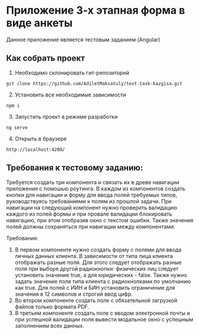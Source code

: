 # Приложение 3-х этапная форма в виде анкеты
Данное приложение является тестовым заданием (Angular)

## Как собрать проект
1. Необходимо склонировать гит-репозиторий

`git clone https://github.com/AdiletMaksatuly/test-task-kazgisa.git`

2. Установить все необходимые зависимости

`npm i`

3. Запустить проект в режиме разработки

`ng serve`

4. Открыть в браузере

`http://localhost:4200/`


## Требования к тестовому заданию:
Требуется создать три компонента и связать их в древе навигации приложения с помошью роутинга. В каждом из компонентов создать кнопки для навигации и форму для ввода полей требуемых типов, руководствуясь требованиями к полям из прошлой задачи. При навигации на следующий компонент нужно проверить валидацию каждого из полей формы и при провале валидации блокировать навигацию, при этом отобразив окно с текстом ошибки. Также значения полей должны сохраняться при навигации между компонентами.

Требования:
1) В первом компоненте нужно создать форму с полями для ввода личных данных клиента. В зависимости от типа лица клиента отображать разные поля. Для этого следует отображать разные поля при выборе другой радиокнопки: физических лиц следует установить значение true, а для юридических - false. Также нужно задать значение поля типа клиента с радиокнопками по умолчанию как true. Для полей с ИИН и БИН установить ограничение для значения в 12 символов и строгий ввод цифр.
2) Во втором компоненте создать поле с обязательной загрузкой файлов только формата PDF.
3) В третьем компоненте создать поле с вводом электронной почты и при успешной валидации поля вывести модальное окно с успешным заполнением всех данных.
